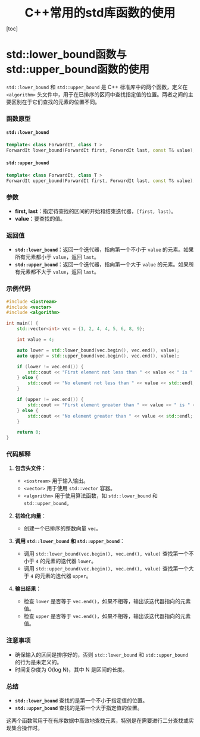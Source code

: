 <center><span style="font-size:2rem;font-weight:bold;">C++常用的std库函数的使用</span></center>

[toc]

<div style="page-break-after: always;"></div>

# std::lower_bound函数与std::upper_bound函数的使用

`std::lower_bound` 和 `std::upper_bound` 是 C++ 标准库中的两个函数，定义在 `<algorithm>` 头文件中，用于在已排序的区间中查找指定值的位置。两者之间的主要区别在于它们查找的元素的位置不同。

### 函数原型

#### `std::lower_bound`

```cpp
template< class ForwardIt, class T >
ForwardIt lower_bound(ForwardIt first, ForwardIt last, const T& value);
```

#### `std::upper_bound`

```cpp
template< class ForwardIt, class T >
ForwardIt upper_bound(ForwardIt first, ForwardIt last, const T& value);
```

### 参数
- **first, last**：指定待查找的区间的开始和结束迭代器，`[first, last)`。
- **value**：要查找的值。

### 返回值
- **`std::lower_bound`**：返回一个迭代器，指向第一个不小于 `value` 的元素。如果所有元素都小于 `value`，返回 `last`。
- **`std::upper_bound`**：返回一个迭代器，指向第一个大于 `value` 的元素。如果所有元素都不大于 `value`，返回 `last`。

### 示例代码
```cpp
#include <iostream>
#include <vector>
#include <algorithm>

int main() {
    std::vector<int> vec = {1, 2, 4, 4, 5, 6, 8, 9};

    int value = 4;

    auto lower = std::lower_bound(vec.begin(), vec.end(), value);
    auto upper = std::upper_bound(vec.begin(), vec.end(), value);

    if (lower != vec.end()) {
        std::cout << "First element not less than " << value << " is " << *lower << std::endl;
    } else {
        std::cout << "No element not less than " << value << std::endl;
    }

    if (upper != vec.end()) {
        std::cout << "First element greater than " << value << " is " << *upper << std::endl;
    } else {
        std::cout << "No element greater than " << value << std::endl;
    }

    return 0;
}
```

### 代码解释
1. **包含头文件**：
   - `<iostream>` 用于输入输出。
   - `<vector>` 用于使用 `std::vector` 容器。
   - `<algorithm>` 用于使用算法函数，如 `std::lower_bound` 和 `std::upper_bound`。

2. **初始化向量**：
   - 创建一个已排序的整数向量 `vec`。

3. **调用 `std::lower_bound` 和 `std::upper_bound`**：
   - 调用 `std::lower_bound(vec.begin(), vec.end(), value)` 查找第一个不小于 `4` 的元素的迭代器 `lower`。
   - 调用 `std::upper_bound(vec.begin(), vec.end(), value)` 查找第一个大于 `4` 的元素的迭代器 `upper`。

4. **输出结果**：
   - 检查 `lower` 是否等于 `vec.end()`，如果不相等，输出该迭代器指向的元素值。
   - 检查 `upper` 是否等于 `vec.end()`，如果不相等，输出该迭代器指向的元素值。

### 注意事项
- 确保输入的区间是排序好的，否则 `std::lower_bound` 和 `std::upper_bound` 的行为是未定义的。
- 时间复杂度为 O(log N)，其中 N 是区间的长度。

### 总结
- **`std::lower_bound`** 查找的是第一个不小于指定值的位置。
- **`std::upper_bound`** 查找的是第一个大于指定值的位置。

这两个函数常用于在有序数据中高效地查找元素，特别是在需要进行二分查找或实现集合操作时。
